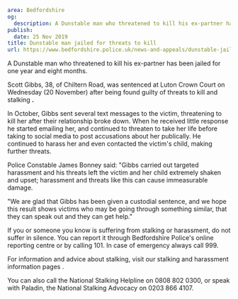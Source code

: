 ```yaml
area: Bedfordshire
og:
  description: A Dunstable man who threatened to kill his ex-partner has been jailed for one year and eight months.
publish:
  date: 25 Nov 2019
title: Dunstable man jailed for threats to kill
url: https://www.bedfordshire.police.uk/news-and-appeals/dunstable-jailed-threats-kill-nov19
```

A Dunstable man who threatened to kill his ex-partner has been jailed for one year and eight months.

Scott Gibbs, 38, of Chiltern Road, was sentenced at Luton Crown Court on Wednesday (20 November) after being found guilty of threats to kill and stalking **.**

In October, Gibbs sent several text messages to the victim, threatening to kill her after their relationship broke down. When he received little response he started emailing her, and continued to threaten to take her life before taking to social media to post accusations about her publically. He continued to harass her and even contacted the victim's child, making further threats.

Police Constable James Bonney said: "Gibbs carried out targeted harassment and his threats left the victim and her child extremely shaken and upset; harassment and threats like this can cause immeasurable damage.

"We are glad that Gibbs has been given a custodial sentence, and we hope this result shows victims who may be going through something similar, that they can speak out and they can get help."

If you or someone you know is suffering from stalking or harassment, do not suffer in silence. You can report it through Bedfordshire Police's online reporting centre or by calling 101. In case of emergency always call 999.

For information and advice about stalking, visit our stalking and harassment information pages .

You can also call the National Stalking Helpline on 0808 802 0300, or speak with Paladin, the National Stalking Advocacy on 0203 866 4107.
